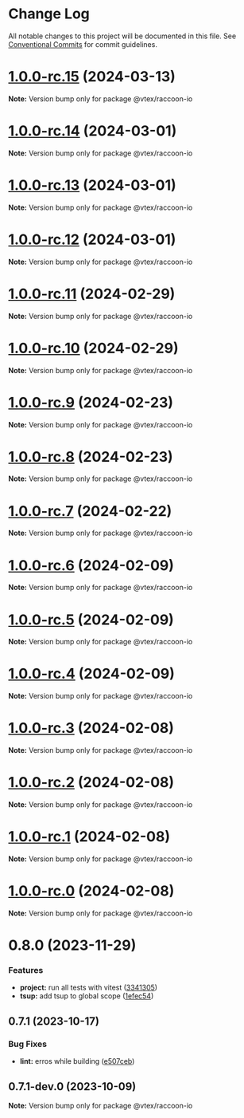 # Change Log

All notable changes to this project will be documented in this file.
See [Conventional Commits](https://conventionalcommits.org) for commit guidelines.

# [1.0.0-rc.15](https://github.com/vtex/shoreline/compare/@vtex/raccoon-io@1.0.0-rc.14...@vtex/raccoon-io@1.0.0-rc.15) (2024-03-13)

**Note:** Version bump only for package @vtex/raccoon-io

# [1.0.0-rc.14](https://github.com/vtex/shoreline/compare/@vtex/raccoon-io@1.0.0-rc.13...@vtex/raccoon-io@1.0.0-rc.14) (2024-03-01)

**Note:** Version bump only for package @vtex/raccoon-io

# [1.0.0-rc.13](https://github.com/vtex/shoreline/compare/@vtex/raccoon-io@1.0.0-rc.12...@vtex/raccoon-io@1.0.0-rc.13) (2024-03-01)

**Note:** Version bump only for package @vtex/raccoon-io

# [1.0.0-rc.12](https://github.com/vtex/shoreline/compare/@vtex/raccoon-io@1.0.0-rc.11...@vtex/raccoon-io@1.0.0-rc.12) (2024-03-01)

**Note:** Version bump only for package @vtex/raccoon-io

# [1.0.0-rc.11](https://github.com/vtex/shoreline/compare/@vtex/raccoon-io@1.0.0-rc.10...@vtex/raccoon-io@1.0.0-rc.11) (2024-02-29)

**Note:** Version bump only for package @vtex/raccoon-io

# [1.0.0-rc.10](https://github.com/vtex/shoreline/compare/@vtex/raccoon-io@1.0.0-rc.9...@vtex/raccoon-io@1.0.0-rc.10) (2024-02-29)

**Note:** Version bump only for package @vtex/raccoon-io

# [1.0.0-rc.9](https://github.com/vtex/shoreline/compare/@vtex/raccoon-io@1.0.0-rc.8...@vtex/raccoon-io@1.0.0-rc.9) (2024-02-23)

**Note:** Version bump only for package @vtex/raccoon-io

# [1.0.0-rc.8](https://github.com/vtex/shoreline/compare/@vtex/raccoon-io@1.0.0-rc.7...@vtex/raccoon-io@1.0.0-rc.8) (2024-02-23)

**Note:** Version bump only for package @vtex/raccoon-io

# [1.0.0-rc.7](https://github.com/vtex/shoreline/compare/@vtex/raccoon-io@1.0.0-rc.6...@vtex/raccoon-io@1.0.0-rc.7) (2024-02-22)

**Note:** Version bump only for package @vtex/raccoon-io

# [1.0.0-rc.6](https://github.com/vtex/shoreline/compare/@vtex/raccoon-io@1.0.0-rc.5...@vtex/raccoon-io@1.0.0-rc.6) (2024-02-09)

**Note:** Version bump only for package @vtex/raccoon-io

# [1.0.0-rc.5](https://github.com/vtex/shoreline/compare/@vtex/raccoon-io@1.0.0-rc.4...@vtex/raccoon-io@1.0.0-rc.5) (2024-02-09)

**Note:** Version bump only for package @vtex/raccoon-io

# [1.0.0-rc.4](https://github.com/vtex/shoreline/compare/@vtex/raccoon-io@1.0.0-rc.3...@vtex/raccoon-io@1.0.0-rc.4) (2024-02-09)

**Note:** Version bump only for package @vtex/raccoon-io

# [1.0.0-rc.3](https://github.com/vtex/shoreline/compare/@vtex/raccoon-io@1.0.0-rc.2...@vtex/raccoon-io@1.0.0-rc.3) (2024-02-08)

**Note:** Version bump only for package @vtex/raccoon-io

# [1.0.0-rc.2](https://github.com/vtex/shoreline/compare/@vtex/raccoon-io@1.0.0-rc.1...@vtex/raccoon-io@1.0.0-rc.2) (2024-02-08)

**Note:** Version bump only for package @vtex/raccoon-io

# [1.0.0-rc.1](https://github.com/vtex/shoreline/compare/@vtex/raccoon-io@1.0.0-rc.0...@vtex/raccoon-io@1.0.0-rc.1) (2024-02-08)

**Note:** Version bump only for package @vtex/raccoon-io

# [1.0.0-rc.0](https://github.com/vtex/shoreline/compare/@vtex/raccoon-io@0.8.0...@vtex/raccoon-io@1.0.0-rc.0) (2024-02-08)

**Note:** Version bump only for package @vtex/raccoon-io

# 0.8.0 (2023-11-29)

### Features

- **project:** run all tests with vitest ([3341305](https://github.com/vtex/shoreline/commit/334130552c7a54321a0b7f2569560af22b5a0f41))
- **tsup:** add tsup to global scope ([1efec54](https://github.com/vtex/shoreline/commit/1efec5401933eb1d06651e60ebd087a2a1c18e35))

## 0.7.1 (2023-10-17)

### Bug Fixes

- **lint:** erros while building ([e507ceb](https://github.com/vtex/shoreline/commit/e507ceb10bce0a80ad304b7040f281a8aab932c3))

## 0.7.1-dev.0 (2023-10-09)

**Note:** Version bump only for package @vtex/raccoon-io
